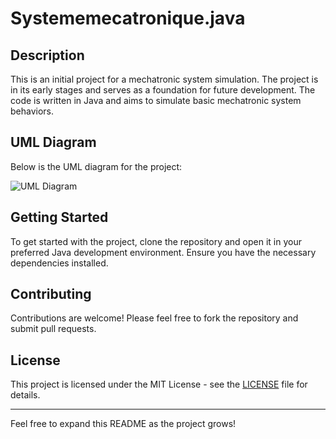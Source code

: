 # Systememecatronique.java

## Description
This is an initial project for a mechatronic system simulation. The project is in its early stages and serves as a foundation for future development. The code is written in Java and aims to simulate basic mechatronic system behaviors.

## UML Diagram
Below is the UML diagram for the project:

![UML Diagram](diagramme.png)

## Getting Started
To get started with the project, clone the repository and open it in your preferred Java development environment. Ensure you have the necessary dependencies installed.

## Contributing
Contributions are welcome! Please feel free to fork the repository and submit pull requests.

## License
This project is licensed under the MIT License - see the [LICENSE](LICENSE) file for details.

---

Feel free to expand this README as the project grows!
